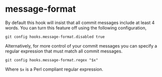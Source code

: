 # message-format

By default this hook will insist that all commit messages include at least 4 words. You can turn this feature off using the following configuration,

```
git config hooks.message-format.disabled true
```

Alternatively, for more control of your commit messages you can specify a regular expression that must match all commit messages.

```
git config hooks.message-format.regex "$x"
```

Where `$x` is a Perl compliant regular expression.
